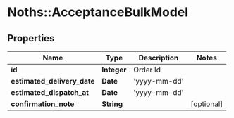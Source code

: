 # Noths::AcceptanceBulkModel

## Properties
Name | Type | Description | Notes
------------ | ------------- | ------------- | -------------
**id** | **Integer** | Order Id | 
**estimated_delivery_date** | **Date** | &#39;yyyy-mm-dd&#39; | 
**estimated_dispatch_at** | **Date** | &#39;yyyy-mm-dd&#39; | 
**confirmation_note** | **String** |  | [optional] 


